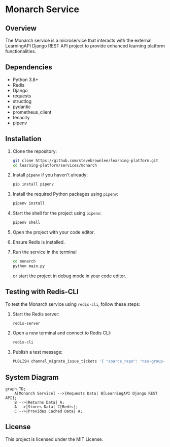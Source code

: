 # Monarch Service

## Overview
The Monarch service is a microservice that interacts with the external LearningAPI Django REST API project to provide enhanced learning platform functionalities.

## Dependencies
- Python 3.8+
- Redis
- Django
- requests
- structlog
- pydantic
- prometheus_client
- tenacity
- pipenv

## Installation
1. Clone the repository:
    ```sh
    git clone https://github.com/stevebrownlee/learning-platform.git
    cd learning-platform/services/monarch
    ```

2. Install `pipenv` if you haven't already:
    ```sh
    pip install pipenv
    ```

3. Install the required Python packages using `pipenv`:
    ```sh
    pipenv install
    ```

4. Start the shell for the project using `pipenv`:
    ```sh
    pipenv shell
    ```
5. Open the project with your code editor.
6. Ensure Redis is installed.
7. Run the service in the terminal
    ```sh
    cd monarch
    python main.py
    ```
    or start the project in debug mode in your code editor.

## Testing with Redis-CLI

To test the Monarch service using `redis-cli`, follow these steps:

1. Start the Redis server:
    ```sh
    redis-server
    ```

2. Open a new terminal and connect to Redis CLI:
    ```sh
    redis-cli
    ```

3. Publish a test message:
    ```sh
    PUBLISH channel_migrate_issue_tickets '{ "source_repo": "nss-group-projects/cider-falls", "all_target_repositories": ["stevebrownlee/rare-test"], "notification_channel": "C06GHMZB3M3"}'
    ```

## System Diagram

```mermaid
graph TD;
    A[Monarch Service] -->|Requests Data| B[LearningAPI Django REST API];
    B -->|Returns Data| A;
    A -->|Stores Data| C[Redis];
    C -->|Provides Cached Data| A;
```

## License
This project is licensed under the MIT License.

